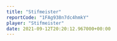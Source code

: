 ```yaml
---
title: "Stifmeister"
reportCode: "1FAg938n7dc4hmkY"
player: "Stifmeister"
date: 2021-09-12T20:20:12.967000+00:00
---
```

